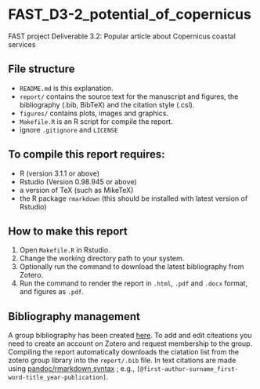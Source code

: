 FAST_D3-2_potential_of_copernicus
=================================

FAST project Deliverable 3.2: Popular article about Copernicus coastal services

## File structure

+ `README.md` is this explanation.
+ `report/` contains the source text for the manuscript and figures, the bibliography (.bib, BibTeX) and the citation style (.csl).
+ `figures/` contains plots, images and graphics.
+ `Makefile.R` is an R script for compile the report.
+ ignore `.gitignore` and `LICENSE`


## To compile this report requires:

+ R (version 3.1.1 or above) 
+ Rstudio (Version 0.98.945 or above)
+ a version of TeX (such as MikeTeX)
+ the R package `rmarkdown` (this should be installed with latest version of Rstudio)

## How to make this report

1. Open `Makefile.R` in Rstudio.
1. Change the working directory path to your system.
1. Optionally run the command to download the latest bibliography from Zotero.
1. Run the command to render the report in `.html`, `.pdf` and `.docx` format, and figures as `.pdf`.

## Bibliography management

A group bibliography has been created [here](https://www.zotero.org/groups/fast_d3-2_potential_of_copernicus). To add and edit citeations you need to create an account on Zotero and request membership to the group. Compiling the report automatically downloads the ciatation list from the zotero group library into the `report/.bib` file. In text citations are made using [pandoc/rmarkdown syntax](http://rmarkdown.rstudio.com/authoring_bibliographies_and_citations.html) ; e.g., `[@first-author-surname_first-word-title_year-publication]`.
